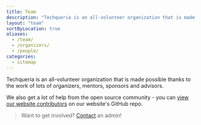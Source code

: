 ```yaml
---
title: Team
description: "Techqueria is an all-volunteer organization that is made possible thanks to the work of lots of organizers, mentors, sponsors and advisors."
layout: "team"
sortByLocation: true
aliases:
  - /team/
  - /organizers/
  - /people/
categories:
  - sitemap
---
```


Techqueria is an all-volunteer organization that is made possible thanks to the work of lots of organizers, mentors, sponsors and advisors.

We also get a lot of help from the open source community - you can <a href="https://github.com/techqueria/website/graphs/contributors" rel="noopener" target="_blank">view our website contributors</a>
on our website's GitHub repo.

> Want to get involved? [Contact](/contact/) an admin!
